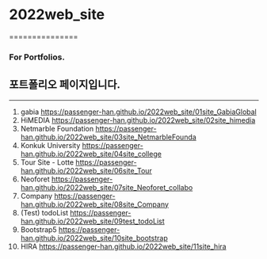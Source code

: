 # 2022web_site
===============
### For Portfolios.
## 포트폴리오 페이지입니다.
---------------
1. gabia https://passenger-han.github.io/2022web_site/01site_GabiaGlobal   
2. HiMEDIA https://passenger-han.github.io/2022web_site/02site_himedia
3. Netmarble Foundation https://passenger-han.github.io/2022web_site/03site_NetmarbleFounda
4. Konkuk University https://passenger-han.github.io/2022web_site/04site_college
6. Tour Site - Lotte https://passenger-han.github.io/2022web_site/06site_Tour
7. Neoforet https://passenger-han.github.io/2022web_site/07site_Neoforet_collabo
8. Company https://passenger-han.github.io/2022web_site/08site_Company
9. (Test) todoList https://passenger-han.github.io/2022web_site/09test_todoList
10. Bootstrap5 https://passenger-han.github.io/2022web_site/10site_bootstrap
11. HIRA https://passenger-han.github.io/2022web_site/11site_hira